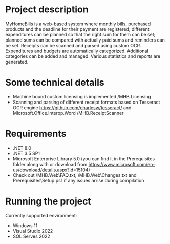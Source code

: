 # Project description

MyHomeBills is a web-based system where monthly bills, purchased 
products and the deadline for their payment are registered; different 
expenditures can be planned so that the right sum for them can be 
set; planned sums can be compared with actually paid sums and 
reminders can be set. Receipts can be scanned and parsed using 
custom OCR. Expenditures and budgets are automatically categorized. Additional categories can be added and managed.
Various statistics and reports are generated. 

# Some technical details

- Machine bound custom licensing is implemented /MHB.Licensing
- Scanning and parsing of different receipt formats based on Tesseract OCR engine https://github.com/charlesw/tesseract/ and Microsoft.Office.Interop.Word /MHB.ReceiptScanner


# Requirements

- .NET 8.0
- .NET 3.5 SP1
- Microsoft Enterprise Library 5.0 (you can find it in the Prerequisites folder along with or download from https://www.microsoft.com/en-us/download/details.aspx?id=15104)
- Check out \MHB.Web\FAQ.txt, \MHB.Web\Changes.txt and Prerequisites\Setup.ps1 if any issues arrise during compilation


# Running the project

Currently supported environment:
- Windows 11
- Visual Studio 2022
- SQL Serves 2022
